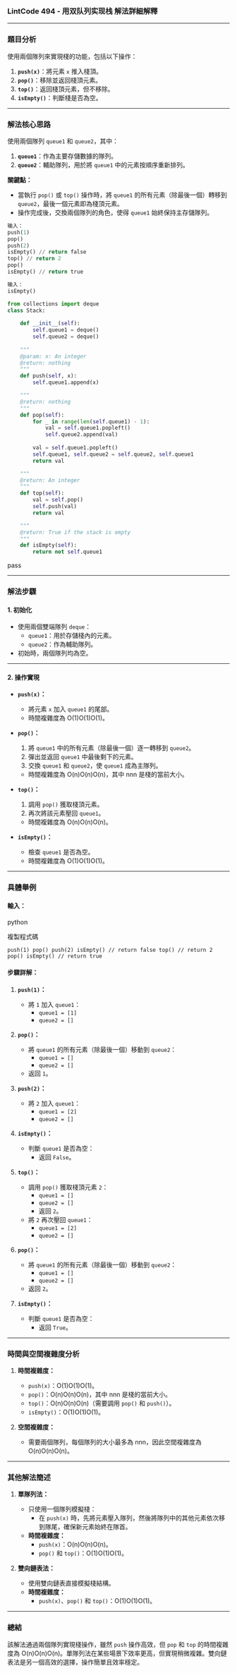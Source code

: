 
### **LintCode 494 - 用双队列实现栈 解法詳細解釋**

---

### **題目分析**

使用兩個隊列來實現棧的功能，包括以下操作：

1. **`push(x)`**：將元素 `x` 推入棧頂。
2. **`pop()`**：移除並返回棧頂元素。
3. **`top()`**：返回棧頂元素，但不移除。
4. **`isEmpty()`**：判斷棧是否為空。

---

### **解法核心思路**

使用兩個隊列 `queue1` 和 `queue2`，其中：

1. **`queue1`**：作為主要存儲數據的隊列。
2. **`queue2`**：輔助隊列，用於將 `queue1` 中的元素按順序重新排列。

**關鍵點：**

- 當執行 `pop()` 或 `top()` 操作時，將 `queue1` 的所有元素（除最後一個）轉移到 `queue2`，最後一個元素即為棧頂元素。
- 操作完成後，交換兩個隊列的角色，使得 `queue1` 始終保持主存儲隊列。

```python
输入：
push(1)
pop()
push(2)
isEmpty() // return false
top() // return 2
pop()
isEmpty() // return true
```
```python
输入：
isEmpty()
```

```python
from collections import deque
class Stack:
    
    def __init__(self):
        self.queue1 = deque()
        self.queue2 = deque()
        
    """
    @param: x: An integer
    @return: nothing
    """
    def push(self, x):
        self.queue1.append(x)

    """
    @return: nothing
    """
    def pop(self):
        for _ in range(len(self.queue1) - 1):
            val = self.queue1.popleft()
            self.queue2.append(val)
            
        val = self.queue1.popleft()
        self.queue1, self.queue2 = self.queue2, self.queue1
        return val

    """
    @return: An integer
    """
    def top(self):
        val = self.pop()
        self.push(val)
        return val

    """
    @return: True if the stack is empty
    """
    def isEmpty(self):
        return not self.queue1
```
pass

---

### **解法步驟**

#### **1. 初始化**

- 使用兩個雙端隊列 `deque`：
    - `queue1`：用於存儲棧內的元素。
    - `queue2`：作為輔助隊列。
- 初始時，兩個隊列均為空。

---

#### **2. 操作實現**

- **`push(x)`：**
    
    - 將元素 `x` 加入 `queue1` 的尾部。
    - 時間複雜度為 O(1)O(1)O(1)。
- **`pop()`：**
    
    1. 將 `queue1` 中的所有元素（除最後一個）逐一轉移到 `queue2`。
    2. 彈出並返回 `queue1` 中最後剩下的元素。
    3. 交換 `queue1` 和 `queue2`，使 `queue1` 成為主隊列。
    
    - 時間複雜度為 O(n)O(n)O(n)，其中 nnn 是棧的當前大小。
- **`top()`：**
    
    1. 調用 `pop()` 獲取棧頂元素。
    2. 再次將該元素壓回 `queue1`。
    
    - 時間複雜度為 O(n)O(n)O(n)。
- **`isEmpty()`：**
    
    - 檢查 `queue1` 是否為空。
    - 時間複雜度為 O(1)O(1)O(1)。

---

### **具體舉例**

#### 輸入：

python

複製程式碼

`push(1) pop() push(2) isEmpty() // return false top() // return 2 pop() isEmpty() // return true`

#### 步驟詳解：

1. **`push(1)`：**
    
    - 將 `1` 加入 `queue1`：
        - `queue1 = [1]`
        - `queue2 = []`
2. **`pop()`：**
    
    - 將 `queue1` 的所有元素（除最後一個）移動到 `queue2`：
        - `queue1 = []`
        - `queue2 = []`
    - 返回 `1`。
3. **`push(2)`：**
    
    - 將 `2` 加入 `queue1`：
        - `queue1 = [2]`
        - `queue2 = []`
4. **`isEmpty()`：**
    
    - 判斷 `queue1` 是否為空：
        - 返回 `False`。
5. **`top()`：**
    
    - 調用 `pop()` 獲取棧頂元素 `2`：
        - `queue1 = []`
        - `queue2 = []`
        - 返回 `2`。
    - 將 `2` 再次壓回 `queue1`：
        - `queue1 = [2]`
        - `queue2 = []`
6. **`pop()`：**
    
    - 將 `queue1` 的所有元素（除最後一個）移動到 `queue2`：
        - `queue1 = []`
        - `queue2 = []`
    - 返回 `2`。
7. **`isEmpty()`：**
    
    - 判斷 `queue1` 是否為空：
        - 返回 `True`。

---

### **時間與空間複雜度分析**

1. **時間複雜度：**
    
    - `push(x)`：O(1)O(1)O(1)。
    - `pop()`：O(n)O(n)O(n)，其中 nnn 是棧的當前大小。
    - `top()`：O(n)O(n)O(n)（需要調用 `pop()` 和 `push()`）。
    - `isEmpty()`：O(1)O(1)O(1)。
2. **空間複雜度：**
    
    - 需要兩個隊列，每個隊列的大小最多為 nnn，因此空間複雜度為 O(n)O(n)O(n)。

---

### **其他解法簡述**

1. **單隊列法：**
    
    - 只使用一個隊列模擬棧：
        - 在 `push(x)` 時，先將元素壓入隊列，然後將隊列中的其他元素依次移到隊尾，確保新元素始終在隊首。
    - **時間複雜度：**
        - `push(x)`：O(n)O(n)O(n)。
        - `pop()` 和 `top()`：O(1)O(1)O(1)。
2. **雙向鏈表法：**
    
    - 使用雙向鏈表直接模擬棧結構。
    - **時間複雜度：**
        - `push(x)`、`pop()` 和 `top()`：O(1)O(1)O(1)。

---

### **總結**

該解法通過兩個隊列實現棧操作，雖然 `push` 操作高效，但 `pop` 和 `top` 的時間複雜度為 O(n)O(n)O(n)。單隊列法在某些場景下效率更高，但實現稍微複雜。雙向鏈表法是另一個高效的選擇，操作簡單且效率穩定。
